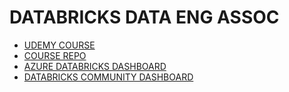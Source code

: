 # DATABRICKS DATA ENG ASSOC

- [UDEMY COURSE](https://www.udemy.com/course/databricks-certified-data-engineer-associate/learn/lecture/34742270#overview)
- [COURSE REPO](https://github.com/derar-alhussein/Databricks-Certified-Data-Engineer-Associate.git)
- [AZURE DATABRICKS DASHBOARD](https://adb-2695751147948847.7.azuredatabricks.net/browse/folders/2309189472105813?o=2695751147948847)
- [DATABRICKS COMMUNITY DASHBOARD](https://community.cloud.databricks.com/?o=3064161921576542#notebook/3034306526754503/command/3034306526754511)
